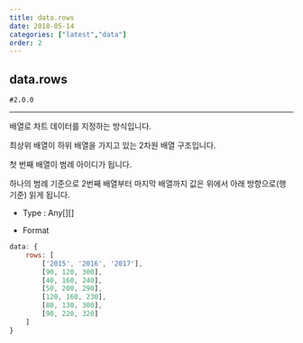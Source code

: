 ```yaml
---
title: data.rows
date: 2018-05-14
categories: ["latest","data"]
order: 2
---
```


## data.rows

`#2.0.0`

---

배열로 차트 데이터를 지정하는 방식입니다.

최상위 배열이 하위 배열을 가지고 있는 2차원 배열 구조입니다.

첫 번째 배열이 범례 아이디가 됩니다.

하나의 범례 기준으로 2번째 배열부터 마지막 배열까지 값은 위에서 아래 방향으로(행 기준) 읽게 됩니다.


* Type : Any[][]

* Format
```javascript
data: {
	rows: [
		['2015', '2016', '2017'],
		[90, 120, 300],
		[40, 160, 240],
		[50, 200, 290],
		[120, 160, 230],
		[80, 130, 300],
		[90, 220, 320]
	]
}
```

